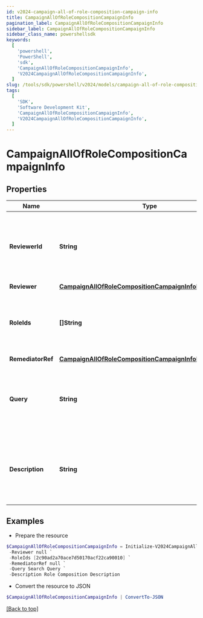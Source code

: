 ```yaml
---
id: v2024-campaign-all-of-role-composition-campaign-info
title: CampaignAllOfRoleCompositionCampaignInfo
pagination_label: CampaignAllOfRoleCompositionCampaignInfo
sidebar_label: CampaignAllOfRoleCompositionCampaignInfo
sidebar_class_name: powershellsdk
keywords:
  [
    'powershell',
    'PowerShell',
    'sdk',
    'CampaignAllOfRoleCompositionCampaignInfo',
    'V2024CampaignAllOfRoleCompositionCampaignInfo',
  ]
slug: /tools/sdk/powershell/v2024/models/campaign-all-of-role-composition-campaign-info
tags:
  [
    'SDK',
    'Software Development Kit',
    'CampaignAllOfRoleCompositionCampaignInfo',
    'V2024CampaignAllOfRoleCompositionCampaignInfo',
  ]
---
```


# CampaignAllOfRoleCompositionCampaignInfo

## Properties

| Name | Type | Description | Notes |
| --- | --- | --- | --- |
| **ReviewerId** | **String** | The ID of the identity or governance group reviewing this campaign. Deprecated in favor of the ""reviewer"" object. | [optional] |
| **Reviewer** | [**CampaignAllOfRoleCompositionCampaignInfoReviewer**](campaign-all-of-role-composition-campaign-info-reviewer) |  | [optional] |
| **RoleIds** | **[]String** | Optional list of roles to include in this campaign. Only one of `roleIds` and `query` may be set; if neither are set, all roles are included. | [optional] |
| **RemediatorRef** | [**CampaignAllOfRoleCompositionCampaignInfoRemediatorRef**](campaign-all-of-role-composition-campaign-info-remediator-ref) |  | [required] |
| **Query** | **String** | Optional search query to scope this campaign to a set of roles. Only one of `roleIds` and `query` may be set; if neither are set, all roles are included. | [optional] |
| **Description** | **String** | Describes this role composition campaign. Intended for storing the query used, and possibly the number of roles selected/available. | [optional] |

## Examples

- Prepare the resource

```powershell
$CampaignAllOfRoleCompositionCampaignInfo = Initialize-V2024CampaignAllOfRoleCompositionCampaignInfo  -ReviewerId 2c91808568c529c60168cca6f90c1313 `
 -Reviewer null `
 -RoleIds [2c90ad2a70ace7d50170acf22ca90010] `
 -RemediatorRef null `
 -Query Search Query `
 -Description Role Composition Description
```

- Convert the resource to JSON

```powershell
$CampaignAllOfRoleCompositionCampaignInfo | ConvertTo-JSON
```

[[Back to top]](#)
